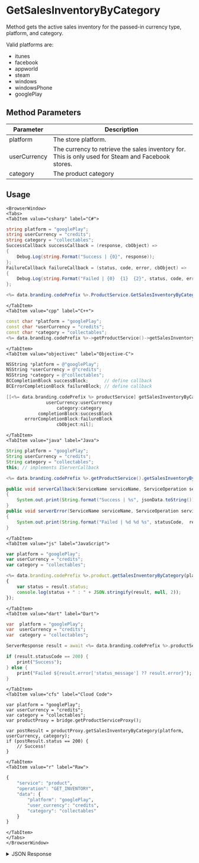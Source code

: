 # GetSalesInventoryByCategory

Method gets the active sales inventory for the passed-in currency type, platform, and category.

Valid platforms are:
- itunes
- facebook
- appworld
- steam
- windows
- windowsPhone
- googlePlay

<PartialServop service_name="product" operation_name="GET_INVENTORY" />

## Method Parameters
Parameter | Description
--------- | -----------
platform | The store platform.
userCurrency | The currency to retrieve the sales inventory for. This is only used for Steam and Facebook stores.
category | The product category

## Usage

```mdx-code-block
<BrowserWindow>
<Tabs>
<TabItem value="csharp" label="C#">
```

```csharp
string platform = "googlePlay";
string userCurrency = "credits";
string category = "collectables";
SuccessCallback successCallback = (response, cbObject) =>
{
    Debug.Log(string.Format("Success | {0}", response));
};
FailureCallback failureCallback = (status, code, error, cbObject) =>
{
    Debug.Log(string.Format("Failed | {0}  {1}  {2}", status, code, error));
};

<%= data.branding.codePrefix %>.ProductService.GetSalesInventoryByCategory(platform, userCurrency, category, successCallback, failureCallback);
```

```mdx-code-block
</TabItem>
<TabItem value="cpp" label="C++">
```

```cpp
const char *platform = "googlePlay";
const char *userCurrency = "credits";
const char *category = "collectables";
<%= data.branding.codePrefix %>->getProductService()->getSalesInventoryByCategory(platform, userCurrency, category, this);
```

```mdx-code-block
</TabItem>
<TabItem value="objectivec" label="Objective-C">
```

```objectivec
NSString *platform = @"googlePlay";
NSString *userCurrency = @"credits";
NSString *category = @"collectables";
BCCompletionBlock successBlock;      // define callback
BCErrorCompletionBlock failureBlock; // define callback

[[<%= data.branding.codePrefix %> productService] getSalesInventoryByCategory:platform
               userCurrency:userCurrency
                   category:category
            completionBlock:successBlock
       errorCompletionBlock:failureBlock
                   cbObject:nil];
```

```mdx-code-block
</TabItem>
<TabItem value="java" label="Java">
```

```java
String platform = "googlePlay";
String userCurrency = "credits";
String category = "collectables";
this; // implements IServerCallback

<%= data.branding.codePrefix %>.getProductService().getSalesInventoryByCategory(platform, userCurrency, category, this);

public void serverCallback(ServiceName serviceName, ServiceOperation serviceOperation, JSONObject jsonData)
{
    System.out.print(String.format("Success | %s", jsonData.toString()));
}
public void serverError(ServiceName serviceName, ServiceOperation serviceOperation, int statusCode, int reasonCode, String jsonError)
{
    System.out.print(String.format("Failed | %d %d %s", statusCode,  reasonCode, jsonError.toString()));
}
```

```mdx-code-block
</TabItem>
<TabItem value="js" label="JavaScript">
```

```javascript
var platform = "googlePlay";
var userCurrency = "credits";
var category = "collectables";

<%= data.branding.codePrefix %>.product.getSalesInventoryByCategory(platform, userCurrency, category, result =>
{
	var status = result.status;
	console.log(status + " : " + JSON.stringify(result, null, 2));
});
```

```mdx-code-block
</TabItem>
<TabItem value="dart" label="Dart">
```

```dart
var  platform = "googlePlay";
var  userCurrency = "credits";
var  category = "collectables";

ServerResponse result = await <%= data.branding.codePrefix %>.productService.getSalesInventoryByCategory(platform:platform, userCurrency:userCurrency, category:category);

if (result.statusCode == 200) {
    print("Success");
} else {
    print("Failed ${result.error['status_message'] ?? result.error}");
}
```

```mdx-code-block
</TabItem>
<TabItem value="cfs" label="Cloud Code">
```

```cfscript
var platform = "googlePlay";
var userCurrency = "credits";
var category = "collectables";
var productProxy = bridge.getProductServiceProxy();

var postResult = productProxy.getSalesInventoryByCategory(platform, userCurrency, category);
if (postResult.status == 200) {
    // Success!
}
```

```mdx-code-block
</TabItem>
<TabItem value="r" label="Raw">
```

```r
{
	"service": "product",
	"operation": "GET_INVENTORY",
	"data": {
		"platform": "googlePlay",
		"user_currency": "credits",
		"category": "collectables"
	}
}
```

```mdx-code-block
</TabItem>
</Tabs>
</BrowserWindow>
```

<details>
<summary>JSON Response</summary>

```json
{
    "status": 200,
    "data": {
        "product_inventory": [
            {
                "currency": {
                    "bar": 50
                },
                "description": "Bundle of 50 Bars.",
                "fbUrl": "https://dev.braincloudservers.com/fbproductservice?gameId=eggies&itemId=barBundle2Imp",
                "gameId": "eggies",
                "imageUrl": "http://eggies6waves.braincloudservers.com/s3/eggies-prod/store/bars.png",
                "itemId": "barBundle2Imp",
                "priceData": {
                    "ids": [
                        {
                            "appId": "ipad",
                            "itunesId": "com.playbrains.eggiesdevhd2.barBundle2Imp"
                        },
                        {
                            "appId": "iphone",
                            "itunesId": "com.playbrains.eggiesdev2.barBundle2Imp"
                        }
                    ]
                },
                "title": "Bars"
            }
        ],
        "server_time": 1395952561266
    }
}
```
</details>

